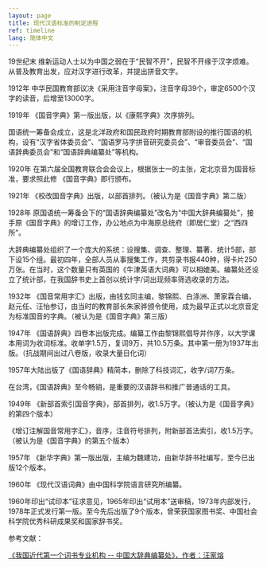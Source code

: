 ```yaml
---
layout: page
title: 现代汉语标准的制定进程
ref: timeline
lang: 简体中文
---
```


19世纪末
维新运动人士以为中国之弱在于“民智不开”，民智不开缘于汉字烦难。从普及教育出发，应对汉字进行改革，并提出拼音文字。

1912年
中华民国教育部议决《采用注音字母案》，注音字母39个，审定6500个汉字的读音，后增至13000字。

1919年
《国音字典》第一版出版，以《康熙字典》次序排列。
 
 国语统一筹备会成立，这是北洋政府和国民政府时期教育部附设的推行国语的机构，设有“汉字省体委员会”、“国语罗马字拼音研究委员会”、“审音委员会”、“国语辞典委员会”和“国语辞典编纂处”等机构。
 
1920年
在第六届全国教育联合会会议上，根据张士一的主张，定北京音为国音标准，要求照此修
《国音字典》即行颁布。

1921年
《校改国音字典》出版，以部首排列。（被认为是《国音字典》第二版）

1928年
原国语统一筹备会下的“国语辞典编纂处”改名为“中国大辞典编纂处”，接手原《国音字典》的增订工作，办公地点为中海原总统府（即居仁堂）之“西四所”。

大辞典编纂处组织了一个庞大的系统：设搜集、调查、整理、纂著、统计5部，部下设15个组。最初四年，全部人员从事搜集工作，共剪录书报440种，得卡片250万张。在当时，这个数量只有英国的《牛津英语大词典》可以相媲美。编纂处还设立了统计部，在我国辞书史上首创以统计字/词出现频率筛选收录的方法。

1932年
《国音常用字汇》出版，由钱玄同主编，黎锦熙、白涤洲、萧家霖合编，赵元任、汪怡参订，由当时的教育部长朱家骅颁令使用，成为最早正式以北京音定为标准国音的字典。（被认为是《国音字典》第三版）

1947年
《国语辞典》四卷本出版完成。编纂工作由黎锦熙倡导并作序，以大学课本用词为收词标准。收单字1.5万，复词9万，共10.5万条。其中第一册为1937年出版。（抗战期间出过八卷版，收录大量日化词）

1957年大陆出版了《国语辞典》精简本，删除了科技词汇，收字/词7万条。

在台湾，《国语辞典》至今畅销，是重要的汉语辞书和推广普通话的工具。

1949年
《新部首索引国音字典》，部首排列，收1.5万字。（被认为是《国音字典》的第四个版本）

《增订注解国音常用字汇》，音序，注音符号排列，附新部首法索引，收1.5万字。（被认为是《国音字典》的第五个版本）

1957年
《新华字典》第一版出版，主编为魏建功，由新华辞书社编写，至今已出版12个版本。

1960年
《现代汉语词典》由中国科学院语言研究所编纂。

1960年印出“试印本”征求意见，1965年印出“试用本”送审稿，1973年内部发行，1978年正式发行第一版。至今先后出版了9个版本，曾荣获国家图书奖、中国社会科学院优秀科研成果奖和国家辞书奖。

参考文献：

<a href="http://cbkx.whu.edu.cn/jwk3/cbkx/CN/Y2008/V16/I2/79">《我国近代第一个词书专业机构 -- 中国大辞典编纂处》，作者：汪家熔</a>
